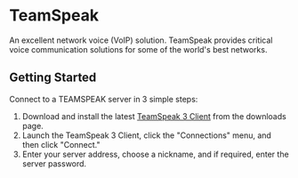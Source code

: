 # TeamSpeak
An excellent network voice (VoIP) solution. TeamSpeak provides critical voice communication solutions for some of the world's best networks.

## Getting Started
Connect to a TEAMSPEAK server in 3 simple steps:
1. Download and install the latest [TeamSpeak 3 Client](https://teamspeak.com/en/downloads/) from the downloads page.
2. Launch the TeamSpeak 3 Client, click the "Connections" menu, and then click "Connect."
3. Enter your server address, choose a nickname, and if required, enter the server password.